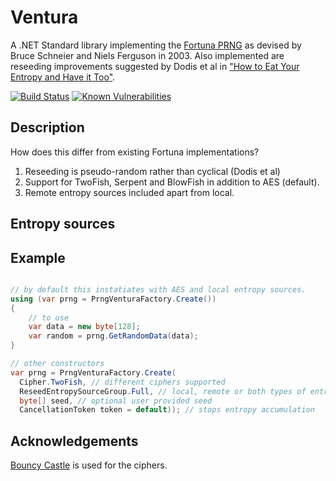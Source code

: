 # Ventura
A .NET Standard library implementing the [Fortuna PRNG](https://en.wikipedia.org/wiki/Fortuna_(PRNG)) as devised by Bruce Schneier and Niels Ferguson in 2003. Also implemented are reseeding improvements suggested by Dodis et al in ["How to Eat Your Entropy and Have it Too"](https://eprint.iacr.org/2014/167).

[![Build Status](https://travis-ci.com/nickpts/Ventura.svg?branch=master)](https://travis-ci.com/nickpts/Ventura)
[![Known Vulnerabilities](https://snyk.io//test/github/nickpts/Ventura/badge.svg?targetFile=src/Ventura/Ventura.csproj)](https://snyk.io//test/github/nickpts/Ventura?targetFile=src/Ventura/Ventura.csproj)

## Description
How does this differ from existing Fortuna implementations?
  1. Reseeding is pseudo-random rather than cyclical (Dodis et al)
  2. Support for TwoFish, Serpent and BlowFish in addition to AES (default).
  3. Remote entropy sources included apart from local. 

## Entropy sources

## Example
```C#

// by default this instatiates with AES and local entropy sources.
using (var prng = PrngVenturaFactory.Create())
{
    // to use
    var data = new byte[128];
    var random = prng.GetRandomData(data);
}

// other constructors
var prng = PrngVenturaFactory.Create(
  Cipher.TwoFish, // different ciphers supported
  ReseedEntropySourceGroup.Full, // local, remote or both types of entropy sources
  byte[] seed, // optional user provided seed
  CancellationToken token = default)); // stops entropy accumulation
```

## Acknowledgements
[Bouncy Castle](https://www.bouncycastle.org/) is used for the ciphers.
